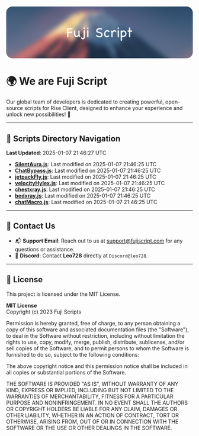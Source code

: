 ![Banner](.github/b.webp)

# 🌍 **We are Fuji Script**

Our global team of developers is dedicated to creating powerful, open-source scripts for Rise Client, designed to enhance your experience and unlock new possibilities! 🌟

---
<!-- SCRIPTS_NAVIGATION_START -->
## 📂 **Scripts Directory Navigation**

**Last Updated**: 2025-01-07 21:46:27 UTC

- **[SilentAura.js](scripts/SilentAura.js)**: Last modified on 2025-01-07 21:46:25 UTC
- **[ChatBypass.js](scripts/ChatBypass.js)**: Last modified on 2025-01-07 21:46:25 UTC
- **[jetpackFly.js](scripts/jetpackFly.js)**: Last modified on 2025-01-07 21:46:25 UTC
- **[velocityHylex.js](scripts/velocityHylex.js)**: Last modified on 2025-01-07 21:46:25 UTC
- **[chestxray.js](scripts/chestxray.js)**: Last modified on 2025-01-07 21:46:25 UTC
- **[bedxray.js](scripts/bedxray.js)**: Last modified on 2025-01-07 21:46:25 UTC
- **[chatMacro.js](scripts/chatMacro.js)**: Last modified on 2025-01-07 21:46:25 UTC

<!-- SCRIPTS_NAVIGATION_END -->

---

## 💬 **Contact Us**  
- 📬 **Support Email**: Reach out to us at [support@fujiscript.com](mailto:support@fujiscript.com) for any questions or assistance.  
- 💬 **Discord**: Contact **Leo728** directly at `Discord@leo728`.

---

## 📜 **License**

This project is licensed under the MIT License.  

**MIT License**  
Copyright (c) 2023 Fuji Scripts  

Permission is hereby granted, free of charge, to any person obtaining a copy of this software and associated documentation files (the "Software"), to deal in the Software without restriction, including without limitation the rights to use, copy, modify, merge, publish, distribute, sublicense, and/or sell copies of the Software, and to permit persons to whom the Software is furnished to do so, subject to the following conditions:  

The above copyright notice and this permission notice shall be included in all copies or substantial portions of the Software.  

THE SOFTWARE IS PROVIDED "AS IS", WITHOUT WARRANTY OF ANY KIND, EXPRESS OR IMPLIED, INCLUDING BUT NOT LIMITED TO THE WARRANTIES OF MERCHANTABILITY, FITNESS FOR A PARTICULAR PURPOSE AND NONINFRINGEMENT. IN NO EVENT SHALL THE AUTHORS OR COPYRIGHT HOLDERS BE LIABLE FOR ANY CLAIM, DAMAGES OR OTHER LIABILITY, WHETHER IN AN ACTION OF CONTRACT, TORT OR OTHERWISE, ARISING FROM, OUT OF OR IN CONNECTION WITH THE SOFTWARE OR THE USE OR OTHER DEALINGS IN THE SOFTWARE.  
